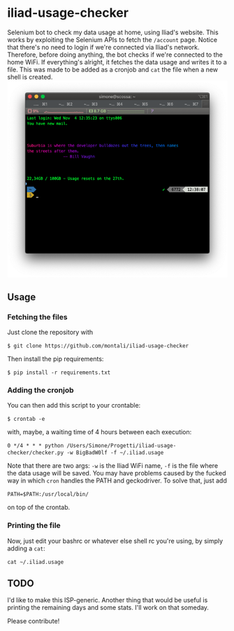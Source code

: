 # iliad-usage-checker

Selenium bot to check my data usage at home, using Iliad's website.
This works by exploiting the Selenium APIs to fetch the `/account` page. Notice that there's no need to login if we're connected via Iliad's network.
Therefore, before doing anything, the bot checks if we're connected to the home WiFi.
If everything's alright, it fetches the data usage and writes it to a file. This was made to be added as a cronjob and `cat` the file when a new shell is created.
![Screenshot](./readme_res/screenshot.png)
## Usage

### Fetching the files

Just clone the repository with

```
$ git clone https://github.com/montali/iliad-usage-checker
```

Then install the pip requirements:

```
$ pip install -r requirements.txt
```

### Adding the cronjob

You can then add this script to your crontable:

```
$ crontab -e
```

with, maybe, a waiting time of 4 hours between each execution:

```
0 */4 * * * python /Users/Simone/Progetti/iliad-usage-checker/checker.py -w BigBadW0lf -f ~/.iliad.usage
```

Note that there are two args: `-w` is the Iliad WiFi name, `-f` is the file where the data usage will be saved.
You may have problems caused by the fucked way in which `cron` handles the PATH and geckodriver. To solve that, just add

```
PATH=$PATH:/usr/local/bin/
```

on top of the crontab.

### Printing the file

Now, just edit your bashrc or whatever else shell rc you're using, by simply adding a `cat`:

```
cat ~/.iliad.usage
```

## TODO

I'd like to make this ISP-generic. Another thing that would be useful is printing the remaining days and some stats. I'll work on that someday.

Please contribute!
